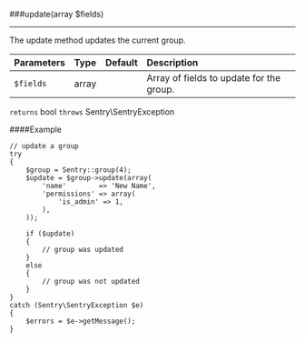 <a id="update" href="#"></a>
###update(array $fields)

----------

The update method updates the current group.

Parameters                   | Type            | Default       | Description
:--------------------------- | :-------------: | :------------ | :--------------
`$fields`                    | array           |               | Array of fields to update for the group.

`returns` bool `throws` Sentry\SentryException

####Example

	// update a group
	try
	{
	    $group = Sentry::group(4);
	    $update = $group->update(array(
	        'name'        => 'New Name',
	        'permissions' => array(
	        	'is_admin' => 1,
	        ),
	    ));

	    if ($update)
	    {
	        // group was updated
	    }
	    else
	    {
	        // group was not updated
	    }
	}
	catch (Sentry\SentryException $e)
	{
	    $errors = $e->getMessage();
	}
